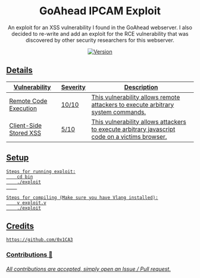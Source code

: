 <h1 align="center">
    GoAhead IPCAM Exploit
</h1>
<p align="center">
	An exploit for an XSS vulnerability I found in the GoAhead webserver. I also decided to re-write and add an exploit for 
	the RCE vulnerability that was discovered by other security researchers for this webserver.
</p>

<p align="center">
	<a href="https://deno.land" target="_blank">
    	<img src="https://img.shields.io/badge/Version-1.0.0-7DCDE3?style=for-the-badge" alt="Version">
</p>

## Details
Vulnerability           | Severity    | Description
-------------           | ----------- | -----------
Remote Code Execution   | 10/10       | This vulnerability allows remote attackers to execute arbitrary system commands.
Client-Side Stored XSS  | 5/10        | This vulnerability allows attackers to execute arbitrary javascript code on a victims browser.

## Setup
```
Steps for running exploit:
	cd bin
	./exploit
	

Steps for compiling (Make sure you have Vlang installed):
	v exploit.v
	./exploit
```
	
## Credits
```
https://github.com/0x1CA3
```
### Contributions 🎉
###### All contributions are accepted, simply open an Issue / Pull request.
